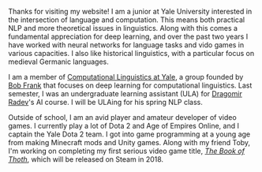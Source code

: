 Thanks for visiting my website! I am a junior at Yale University interested in the intersection of language and computation. This means both practical NLP and more theoretical issues in linguistics. Along with this comes a fundamental appreciation for deep learning, and over the past two years I have worked with neural networks for language tasks and vido games in various capacities. I also like historical linguistics, with a particular focus on medieval Germanic languages.

I am a member of [Computational Linguistics at Yale](http://clay.yale.edu/), a group founded by [Bob Frank](http://ling.yale.edu/people/robert-frank) that focuses on deep learning for computational linguistics. Last semester, I was an undergraduate learning assistant (ULA) for [Dragomir Radev](http://www.cs.yale.edu/homes/radev/)'s AI course. I will be ULAing for his spring NLP class.

Outside of school, I am an avid player and amateur developer of video games. I currently play a lot of Dota 2 and Age of Empires Online, and I captain the Yale Dota 2 team. I got into game programming at a young age from making Minecraft mods and Unity games. Along with my friend Toby, I'm working on completing my first serious video game title, [*The Book of Thoth*](http://snorridev.github.io/thoth/), which will be released on Steam in 2018.

